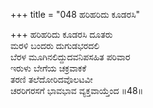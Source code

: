+++
title = "048 ಹರಿಹರಿದು ಕೂಡರಸಿ"

+++
ಹರಿಹರಿದು ಕೂಡರಸಿ ದೂತರು  
ಮರಳಿ ಬಂದರು ದುಗುಡಭರದಲಿ  
ಬೆರಳ ಮೂಗಿನಲಿದ್ದುದವನಿಪಸಹಿತ ಪರಿವಾರ  
ಇರುಳು ಬೇಗೆಯ ಚಕ್ರವಾಕಕೆ  
ತರಣಿ ತಲೆದೋರಿದವೊಲಟವೀ  
ಚರರಿಗರಸಗೆ ಭಾವಭಾವ ವ್ಯಕ್ತವಾಯ್ತೆಂದ     ॥48॥